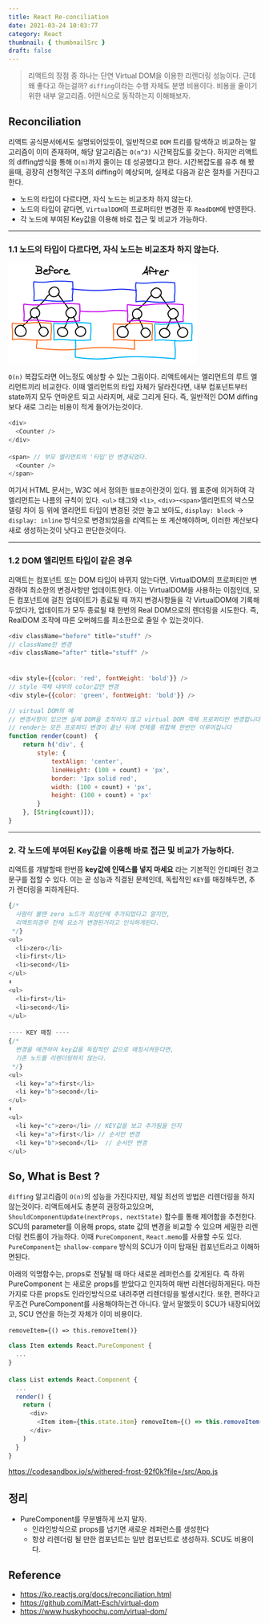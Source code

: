 ```yaml
---
title: React Re-conciliation
date: 2021-03-24 10:03:77
category: React
thumbnail: { thumbnailSrc }
draft: false
---
```


> 리액트의 장점 중 하나는 단연 Virtual DOM을 이용한 리렌더링 성능이다. 근데 왜 좋다고 하는걸까? `diffing`이라는 수행 자체도 분명 비용이다. 비용을 줄이기 위한 내부 알고리즘. 어떤식으로 동작하는지 이해해보자.

## Reconciliation

리액트 공식문서에서도 설명되어있듯이, 일반적으로 `DOM` 트리를 탐색하고 비교하는 알고리즘이 이미 존재하며, 해당 알고리즘는 `O(n^3)` 시간복잡도를 갖는다. 하지만 리액트의 diffing방식을 통해 `O(n)`까지 줄이는 데 성공했다고 한다. 시간복잡도를 유추 해 봤을때, 굉장히 선형적인 구조의 diffing이 예상되며, 실제로 다음과 같은 절차를 거친다고한다.

- 노드의 타입이 다르다면, 자식 노드는 비교조차 하지 않는다.
- 노드의 타입이 같다면, `VirtualDOM`의 프로퍼티만 변경한 후 `ReadDOM`에 반영한다.
- 각 노드에 부여된 Key값을 이용해 바로 접근 및 비교가 가능하다.

--- 

### 1.1 노드의 타입이 다르다면, 자식 노드는 비교조차 하지 않는다.

![](./images/reconciliation_1.png)

`O(n)` 복잡도라면 어느정도 예상할 수 있는 그림이다. 리액트에서는 엘리먼트의 루트 엘리먼트끼리 비교한다. 이때 엘리먼트의 타입 자체가 달라진다면, 내부 컴포넌트부터 state까지 모두 언마운트 되고 사라지며, 새로 그리게 된다. 즉, 일반적인 DOM diffing 보다 새로 그리는 비용이 적게 들어가는것이다.

```javascript
<div>
  <Counter />
</div>

<span> // 부모 엘리먼트의 '타입'만 변경되었다.
  <Counter />
</span>

```

여기서 HTML 문서는, W3C 에서 정의한 `웹표준`이란것이 있다. 웹 표준에 의거하여 각 엘리먼트는 나름의 규칙이 있다. `<ul>` 태그와 `<li>`, `<div>`-`<span>`엘리먼트의 박스모델링 차이 등 위에 엘리먼트 타입이 변경된 것만 놓고 보아도, `display: block` -> `display: inline` 방식으로 변경되었음을 리액트는 또 계산해야하며, 이러한 계산보다 새로 생성하는것이 낫다고 판단한것이다.

--- 

### 1.2 DOM 엘리먼트 타입이 같은 경우

리액트는 컴포넌트 또는 DOM 타입이 바뀌지 않는다면, VirtualDOM의 프로퍼티만 변경하여 최소한의 변경사항만 업데이트한다. 이는 VirtualDOM을 사용하는 이점인데, 모든 컴포넌트에 걸친 업데이트가 종료될 때 까지 변경사항들을 각 VirtualDOM에 기록해두었다가, 업데이트가 모두 종료될 때 한번의 Real DOM으로의 렌더링을 시도한다. 즉, RealDOM 조작에 따른 오버헤드를 최소한으로 줄일 수 있는것이다.

```javascript
<div className="before" title="stuff" />
// className만 변경
<div className="after" title="stuff" />


<div style={{color: 'red', fontWeight: 'bold'}} />
// style 객체 내부의 color값만 변경
<div style={{color: 'green', fontWeight: 'bold'}} />

```

```javascript
// virtual DOM의 예
// 변경사항이 있으면 실제 DOM을 조작하지 않고 virtual DOM 객체 프로퍼티만 변경합니다
// render는 모든 프로퍼티 변경이 끝난 뒤에 전체를 취합해 한번만 이루어집니다
function render(count)  {
    return h('div', {
        style: {
            textAlign: 'center',
            lineHeight: (100 + count) + 'px',
            border: '1px solid red',
            width: (100 + count) + 'px',
            height: (100 + count) + 'px'
        }
    }, [String(count)]);
}

```

--- 

### 2. 각 노드에 부여된 Key값을 이용해 바로 접근 및 비교가 가능하다.

리액트를 개발할때 한번쯤 **key값에 인덱스를 넣지 마세요** 라는 기본적인 안티패턴 경고문구를 접할 수 있다. 이는 곧 성능과 직결된 문제인데, 독립적인 `KEY`를 매칭해두면, 추가 렌더링을 피하게된다.

```javascript
{/*
  사람이 볼땐 zero 노드가 최상단에 추가되었다고 알지만,
  리액트의경우 전체 요소가 변경된거라고 인식하게된다.
 */}
<ul>
  <li>zero</li>
  <li>first</li>
  <li>second</li>
</ul>
⬇︎
<ul>
  <li>first</li>
  <li>second</li>
</ul>

---- KEY 매칭 ----
{/*
  변경을 예견하여 key값을 독립적인 값으로 매칭시켜둔다면, 
  기존 노드를 리렌더링하지 않는다.
 */}
<ul>
  <li key="a">first</li>
  <li key="b">second</li>
</ul>
⬇︎
<ul>
  <li key="c">zero</li> // KEY값을 보고 추가됨을 인지
  <li key="a">first</li> // 순서만 변경
  <li key="b">second</li>  // 순서만 변경
</ul> 

```

## So, What is Best ?
`diffing` 알고리즘이 `O(n)`의 성능을 가진다지만, 제일 최선의 방법은 리렌더링을 하지 않는것이다. 리액트에서도 충분히 권장하고있으며, `ShouldComponentUpdate(nextProps, nextState)` 함수를 통해 제어함을 추천한다. SCU의 parameter를 이용해 props, state 값의 변경을 비교할 수 있으며 세밀한 리렌더링 컨트롤이 가능하다. 이때 `PureComponent`, `React.memo`를 사용할 수도 있다. `PureComponent`는 `shallow-compare` 방식의 SCU가 이미 탑재된 컴포넌트라고 이해하면된다.  

아래의 익명함수는, props로 전달될 때 마다 새로운 레퍼런스를 갖게된다. 즉 하위 PureComponent 는 새로운 props를 받았다고 인지하여 매번 리렌더링하게된다. 마찬가지로 다른 props도 인라인방식으로 내려주면 리렌더링을 발생시킨다. 또한, 편하다고 무조건 PureComponent를 사용해야하는건 아니다. 앞서 말했듯이 SCU가 내장되어있고, SCU 연산을 하는것 자체가 이미 비용이다. 

`removeItem={() => this.removeItem()}`
```javascript
class Item extends React.PureComponent {
  ...
}

class List extends React.Component {
  ...
  render() {
    return (
      <div>
        <Item item={this.state.item} removeItem={() => this.removeItem()} />
      </div>
    )
  }
}
```

https://codesandbox.io/s/withered-frost-92f0k?file=/src/App.js

## 정리

- PureComponent를 무분별하게 쓰지 말자.
  - 인라인방식으로 props를 넘기면 새로운 레퍼런스를 생성한다
  - 항상 리렌더링 될 만한 컴포넌트는 일반 컴포넌트로 생성하자. SCU도 비용이다.

## Reference
- https://ko.reactjs.org/docs/reconciliation.html
- https://github.com/Matt-Esch/virtual-dom
- https://www.huskyhoochu.com/virtual-dom/